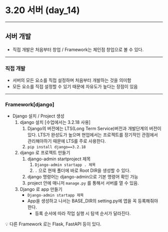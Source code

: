 # 3.20 서버 (day_14)

---

## 서버 개발

- 직접 개발은 처음부터 창업 / Framework는 체인점 창업으로 볼 수 있다.

---

### 직접 개발

- 서버의 모든 요소를 직접 설정하며 처음부터 개발하는 것을 의미함
- 모든 요소를 직접 설정할 수 있기 때문에 자유도가 높다는 장점이 있음

---

### Framework[django]

- Django 설치 / Project 생성
    1. django 설치 [수업에서는 3.2.18 사용]
        1. Django의 버전에는 LTS(Long Term Service)버전과 개발단계의 버전이 있다. LTS가 완성도가 높으며 현업에서는 프로젝트를 장기적인 관점에서 관리해야하기 때문에 LTS를 주로 사용한다.
        2. `pip install django==3.2.18`
    2. django 로 프로젝트 만들기
        1. django-admin startproject 제목
            1. `Django-admin startapp . 제목`
            2. `.` 으로 현재 폴더에 바로 Root DIR을 생성할 수 있다.
        2. django 명령어는 django-admin으로 기본 명령어 확인 가능
        3. project 안에 매니저 `manage.py` 를 통해서 서버를 열 수 있음.
    3. Django 로 app 만들기
        - `Django-admin startapp 제목`
        - App을 생성하고 나서는 BASE_DIR의 setting.py에 앱을 꼭 등록해줘야 한다.
            - 등록 순서에 따라 작업 실행 시 탐색 순서가 달라진다.

<aside>
💡 다른 Framework 로는 Flask, FastAPI 등이 있다.

</aside>